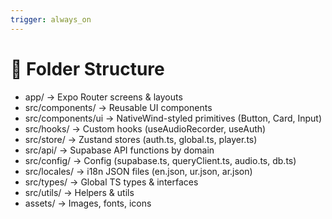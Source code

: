 ```yaml
---
trigger: always_on
---
```


# 📁 Folder Structure

- app/ → Expo Router screens & layouts
- src/components/ → Reusable UI components
- src/components/ui → NativeWind-styled primitives (Button, Card, Input)
- src/hooks/ → Custom hooks (useAudioRecorder, useAuth)
- src/store/ → Zustand stores (auth.ts, global.ts, player.ts)
- src/api/ → Supabase API functions by domain
- src/config/ → Config (supabase.ts, queryClient.ts, audio.ts, db.ts)
- src/locales/ → i18n JSON files (en.json, ur.json, ar.json)
- src/types/ → Global TS types & interfaces
- src/utils/ → Helpers & utils
- assets/ → Images, fonts, icons